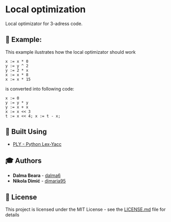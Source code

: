 # Local optimization 

Local optimizator for 3-adress code.

## :muscle: Example: 
This example ilustrates how the local optimizator should work
```
x := x * 0 
y := y ^ 2 
y := 2 * x 
x := x * 8 
x := x * 15
```
is converted into following code:

```
x := 0
y := y * y
y := x + x
x := x << 3
t := x << 4; x := t - x;
```

## :wrench: Built Using
* [PLY - Python Lex-Yacc](https://github.com/dabeaz/ply)

## :mortar_board: Authors

* **Dalma Beara** - [dalma6](https://github.com/dalma6/)
* **Nikola Dimić** -  [dimaria95](https://github.com/dimaria95/)

## :book: License

This project is licensed under the MIT License - see the [LICENSE.md](LICENSE.md) file for details
